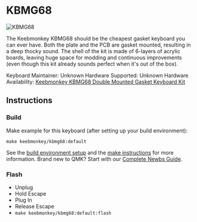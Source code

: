 # KBMG68

![KBMG68](https://www.keebmonkey.com/products/kbmg68)

The Keebmonkey KBMG68 should be the cheapest gasket keyboard you can ever have. Both the plate and the PCB are gasket mounted, resulting in a deep thocky sound. The shell of the kit is made of 6-layers of acrylic boards, leaving huge space for modding and continuous improvements (even though this kit already sounds perfect when it's out of the box).

Keyboard Maintainer: Unknown
Hardware Supported: Unknown
Hardware Availability: [Keebmonkey KBMG68 Double Mounted Gasket Keyboard Kit](https://www.keebmonkey.com/products/kbmg68)

## Instructions

### Build

Make example for this keyboard (after setting up your build environment):

    make keebmonkey/kbmg68:default

See the [build environment setup](https://docs.qmk.fm/#/getting_started_build_tools) and the [make instructions](https://docs.qmk.fm/#/getting_started_make_guide) for more information. Brand new to QMK? Start with our [Complete Newbs Guide](https://docs.qmk.fm/#/newbs).

### Flash

- Unplug
- Hold Escape
- Plug In
- Release Escape
- `make keebmonkey/kbmg68:default:flash`
